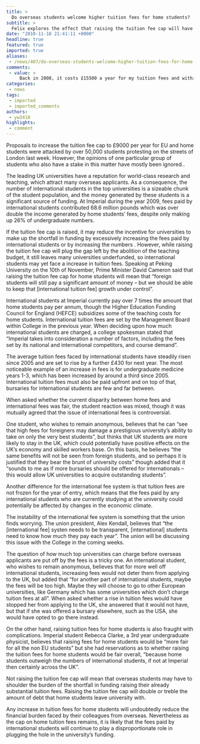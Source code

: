 ```yaml
---
title: >
  Do overseas students welcome higher tuition fees for home students?
subtitle: >
  Felix explores the effect that raising the tuition fee cap will have on international students
date: "2010-11-18 21:41:11 +0000"
headline: true
featured: true
imported: true
aliases:
 - /news/407/do-overseas-students-welcome-higher-tuition-fees-for-home-students-
comments:
 - value: >
     Back in 2008, it costs £15500 a year for my tuition fees and within 2 years, it has risen from that amount to almost £200000! A whopping 30% increase! Is this increase justified? No one can really tell but we can be sure about one thing, international fees will always go up, never down! ,A lot of U.S. universities may be more expensive than home tuition fees, but at least they don't financially discriminate against international students by charging them 7x more than U.S. students.
categories:
 - news
tags:
 - imported
 - imported_comments
authors:
 - yw3410
highlights:
 - comment
---
```


Proposals to increase the tuition fee cap to £9000 per year for EU and home students were attacked by over 50,000 students protesting on the streets of London last week. However, the opinions of one particular group of students who also have a stake in this matter have mostly been ignored..

The leading UK universities have a reputation for world-class research and teaching, which attract many overseas applicants. As a consequence, the number of international students in the top universities is a sizeable chunk of the student population, and the money generated by these students is a significant source of funding. At Imperial during the year 2009, fees paid by international students contributed 68.6 million pounds which was over double the income generated by home students’ fees, despite only making up 26% of undergraduate numbers.

If the tuition fee cap is raised, it may reduce the incentive for universities to make up the shortfall in funding by excessively increasing the fees paid by international students or by increasing the numbers . However, while raising the tuition fee cap will plug the gap left by the abolition of the teaching budget, it still leaves many universities underfunded, so international students may yet face a increase in tuition fees. Speaking at Peking University on the 10th of November, Prime Minister David Cameron said that raising the tuition fee cap for home students will mean that “foreign students will still pay a significant amount of money – but we should be able to keep that [international tuition fee] growth under control”.

International students at Imperial currently pay over 7 times the amount that home students pay per annum, though the Higher Education Funding Council for England (HEFCE) subsidizes some of the teaching costs for home students. International tuition fees are set by the Management Board within College in the previous year. When deciding upon how much international students are charged, a college spokesman stated that “Imperial takes into consideration a number of factors, including the fees set by its national and international competitors, and course demand”.

The average tuition fees faced by international students have steadily risen since 2005 and are set to rise by a further £430 for next year. The most noticeable example of an increase in fees is for undergraduate medicine years 1-3, which has been increased by around a third since 2005. International tuition fees must also be paid upfront and on top of that, bursaries for international students are few and far between.

When asked whether the current disparity between home fees and international fees was fair, the student reaction was mixed, though it was mutually agreed that the issue of international fees is controversial.

One student, who wishes to remain anonymous, believes that he can “see that high fees for foreigners may damage a prestigious university’s ability to take on only the very best students”, but thinks that UK students are more likely to stay in the UK, which could potentially have positive effects on the UK’s economy and skilled workers base. On this basis, he believes “the same benefits will not be seen from foreign students, and so perhaps it is justified that they bear the brunt of university costs” though added that it “sounds to me as if more bursaries should be offered for internationals – this would allow UK universities to acquire outstanding students”.

Another difference for the international fee system is that tuition fees are not frozen for the year of entry, which means that the fees paid by any international students who are currently studying at the university could potentially be affected by changes in the economic climate.

The instability of the international fee system is something that the union finds worrying. The union president, Alex Kendall, believes that “the [international fee] systen needs to be transparent, [international] students need to know how much they pay each year”. The union will be discussing this issue with the College in the coming weeks.

The question of how much top universities can charge before overseas applicants are put off by the fees is a tricky one. An international student, who wishes to remain anonymous, believes that for more well off international students, increasing fees would not deter them from applying to the UK, but added that “for another part of international students, maybe the fees will be too high. Maybe they will choose to go to other European universities, like Germany which has some universities which don’t charge tuition fees at all”. When asked whether a rise in tuition fees would have stopped her from applying to the UK, she answered that it would not have, but that if she was offered a bursary elsewhere, such as the USA, she would have opted to go there instead.

On the other hand, raising tuition fees for home students is also fraught with complications. Imperial student Rebecca Clarke, a 3rd year undergraduate physicist, believes that raising fees for home students would be “more fair for all the non EU students” but she had reservations as to whether raising the tuition fees for home students would be fair overall, “because home students outweigh the numbers of international students, if not at Imperial then certainly across the UK”.

Not raising the tuition fee cap will mean that overseas students may have to shoulder the burden of the shortfall in funding raising their already substantial tuition fees. Raising the tuition fee cap will double or treble the amount of debt that home students leave university with.

Any increase in tuition fees for home students will undoubtedly reduce the financial burden faced by their colleagues from overseas. Nevertheless as the cap on home tuition fees remains, it is likely that the fees paid by international students will continue to play a disproportionate role in plugging the hole in the university’s funding.

